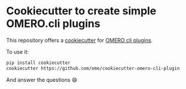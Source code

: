 # Cookiecutter to create simple OMERO.cli plugins

This repository offers a [cookiecutter](https://cookiecutter.readthedocs.io)
for [OMERO cli plugins](https://docs.openmicroscopy.org/omero/latest/users/cli/index.html).

To use it:

```sh
pip install cookiecutter
cookiecutter https://github.com/ome/cookiecutter-omero-cli-plugin
```

And answer the questions :smile:
